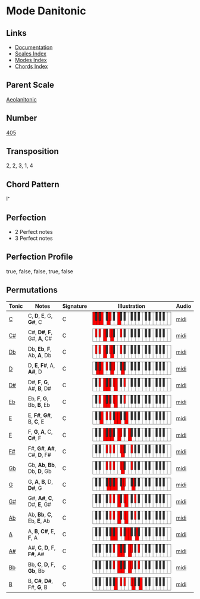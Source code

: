 # Mode Danitonic

## Links

- [Documentation](README.md)
- [Scales Index](Scales.md)
- [Modes Index](Modes.md)
- [Chords Index](Chords.md)

## Parent Scale

[Aeolanitonic](ScaleAeolanitonic.md)

## Number

[405](https://ianring.com/musictheory/scales/405)

## Transposition

2, 2, 3, 1, 4

## Chord Pattern

I⁺

## Perfection

- 2 Perfect notes
- 3 Perfect notes

## Perfection Profile

true, false, false, true, false

## Permutations

| Tonic | Notes | Signature | Illustration | Audio |
|-------|-------|-----------|--------------|-------|
| [C](ModeCNaturalDanitonic.md) | C, **D**, **E**, G, **G#**, C | C | ![CNaturalDanitonic](ModeCNaturalDanitonic.png) | [midi](https://github.com/edipermadi/music/blob/main/docs/ModeCNaturalDanitonic.mid?raw=true) |
| [C#](ModeCSharpDanitonic.md) | C#, **D#**, **F**, G#, **A**, C# | C | ![CSharpDanitonic](ModeCSharpDanitonic.png) | [midi](https://github.com/edipermadi/music/blob/main/docs/ModeCSharpDanitonic.mid?raw=true) |
| [Db](ModeDFlatDanitonic.md) | Db, **Eb**, **F**, Ab, **A**, Db | C | ![DFlatDanitonic](ModeDFlatDanitonic.png) | [midi](https://github.com/edipermadi/music/blob/main/docs/ModeDFlatDanitonic.mid?raw=true) |
| [D](ModeDNaturalDanitonic.md) | D, **E**, **F#**, A, **A#**, D | C | ![DNaturalDanitonic](ModeDNaturalDanitonic.png) | [midi](https://github.com/edipermadi/music/blob/main/docs/ModeDNaturalDanitonic.mid?raw=true) |
| [D#](ModeDSharpDanitonic.md) | D#, **F**, **G**, A#, **B**, D# | C | ![DSharpDanitonic](ModeDSharpDanitonic.png) | [midi](https://github.com/edipermadi/music/blob/main/docs/ModeDSharpDanitonic.mid?raw=true) |
| [Eb](ModeEFlatDanitonic.md) | Eb, **F**, **G**, Bb, **B**, Eb | C | ![EFlatDanitonic](ModeEFlatDanitonic.png) | [midi](https://github.com/edipermadi/music/blob/main/docs/ModeEFlatDanitonic.mid?raw=true) |
| [E](ModeENaturalDanitonic.md) | E, **F#**, **G#**, B, **C**, E | C | ![ENaturalDanitonic](ModeENaturalDanitonic.png) | [midi](https://github.com/edipermadi/music/blob/main/docs/ModeENaturalDanitonic.mid?raw=true) |
| [F](ModeFNaturalDanitonic.md) | F, **G**, **A**, C, **C#**, F | C | ![FNaturalDanitonic](ModeFNaturalDanitonic.png) | [midi](https://github.com/edipermadi/music/blob/main/docs/ModeFNaturalDanitonic.mid?raw=true) |
| [F#](ModeFSharpDanitonic.md) | F#, **G#**, **A#**, C#, **D**, F# | C | ![FSharpDanitonic](ModeFSharpDanitonic.png) | [midi](https://github.com/edipermadi/music/blob/main/docs/ModeFSharpDanitonic.mid?raw=true) |
| [Gb](ModeGFlatDanitonic.md) | Gb, **Ab**, **Bb**, Db, **D**, Gb | C | ![GFlatDanitonic](ModeGFlatDanitonic.png) | [midi](https://github.com/edipermadi/music/blob/main/docs/ModeGFlatDanitonic.mid?raw=true) |
| [G](ModeGNaturalDanitonic.md) | G, **A**, **B**, D, **D#**, G | C | ![GNaturalDanitonic](ModeGNaturalDanitonic.png) | [midi](https://github.com/edipermadi/music/blob/main/docs/ModeGNaturalDanitonic.mid?raw=true) |
| [G#](ModeGSharpDanitonic.md) | G#, **A#**, **C**, D#, **E**, G# | C | ![GSharpDanitonic](ModeGSharpDanitonic.png) | [midi](https://github.com/edipermadi/music/blob/main/docs/ModeGSharpDanitonic.mid?raw=true) |
| [Ab](ModeAFlatDanitonic.md) | Ab, **Bb**, **C**, Eb, **E**, Ab | C | ![AFlatDanitonic](ModeAFlatDanitonic.png) | [midi](https://github.com/edipermadi/music/blob/main/docs/ModeAFlatDanitonic.mid?raw=true) |
| [A](ModeANaturalDanitonic.md) | A, **B**, **C#**, E, **F**, A | C | ![ANaturalDanitonic](ModeANaturalDanitonic.png) | [midi](https://github.com/edipermadi/music/blob/main/docs/ModeANaturalDanitonic.mid?raw=true) |
| [A#](ModeASharpDanitonic.md) | A#, **C**, **D**, F, **F#**, A# | C | ![ASharpDanitonic](ModeASharpDanitonic.png) | [midi](https://github.com/edipermadi/music/blob/main/docs/ModeASharpDanitonic.mid?raw=true) |
| [Bb](ModeBFlatDanitonic.md) | Bb, **C**, **D**, F, **Gb**, Bb | C | ![BFlatDanitonic](ModeBFlatDanitonic.png) | [midi](https://github.com/edipermadi/music/blob/main/docs/ModeBFlatDanitonic.mid?raw=true) |
| [B](ModeBNaturalDanitonic.md) | B, **C#**, **D#**, F#, **G**, B | C | ![BNaturalDanitonic](ModeBNaturalDanitonic.png) | [midi](https://github.com/edipermadi/music/blob/main/docs/ModeBNaturalDanitonic.mid?raw=true) |
